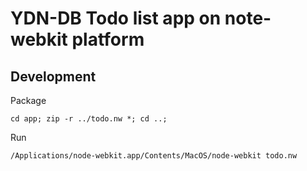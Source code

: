 # YDN-DB Todo list app on note-webkit platform


## Development

Package

    cd app; zip -r ../todo.nw *; cd ..;

Run

    /Applications/node-webkit.app/Contents/MacOS/node-webkit todo.nw
